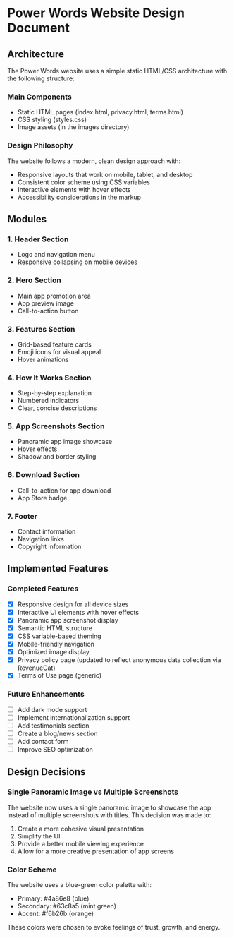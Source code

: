 # Power Words Website Design Document

## Architecture

The Power Words website uses a simple static HTML/CSS architecture with the following structure:

### Main Components
- Static HTML pages (index.html, privacy.html, terms.html)
- CSS styling (styles.css)
- Image assets (in the images directory)

### Design Philosophy
The website follows a modern, clean design approach with:
- Responsive layouts that work on mobile, tablet, and desktop
- Consistent color scheme using CSS variables
- Interactive elements with hover effects
- Accessibility considerations in the markup

## Modules

### 1. Header Section
- Logo and navigation menu
- Responsive collapsing on mobile devices

### 2. Hero Section
- Main app promotion area
- App preview image
- Call-to-action button

### 3. Features Section
- Grid-based feature cards
- Emoji icons for visual appeal
- Hover animations

### 4. How It Works Section
- Step-by-step explanation
- Numbered indicators
- Clear, concise descriptions

### 5. App Screenshots Section
- Panoramic app image showcase
- Hover effects
- Shadow and border styling

### 6. Download Section
- Call-to-action for app download
- App Store badge

### 7. Footer
- Contact information
- Navigation links
- Copyright information

## Implemented Features

### Completed Features
- [x] Responsive design for all device sizes
- [x] Interactive UI elements with hover effects
- [x] Panoramic app screenshot display
- [x] Semantic HTML structure
- [x] CSS variable-based theming
- [x] Mobile-friendly navigation
- [x] Optimized image display
- [x] Privacy policy page (updated to reflect anonymous data collection via RevenueCat)
- [x] Terms of Use page (generic)

### Future Enhancements
- [ ] Add dark mode support
- [ ] Implement internationalization support
- [ ] Add testimonials section
- [ ] Create a blog/news section
- [ ] Add contact form
- [ ] Improve SEO optimization

## Design Decisions

### Single Panoramic Image vs Multiple Screenshots
The website now uses a single panoramic image to showcase the app instead of multiple screenshots with titles. This decision was made to:
1. Create a more cohesive visual presentation
2. Simplify the UI
3. Provide a better mobile viewing experience
4. Allow for a more creative presentation of app screens

### Color Scheme
The website uses a blue-green color palette with:
- Primary: #4a86e8 (blue)
- Secondary: #63c8a5 (mint green)
- Accent: #f6b26b (orange)

These colors were chosen to evoke feelings of trust, growth, and energy. 